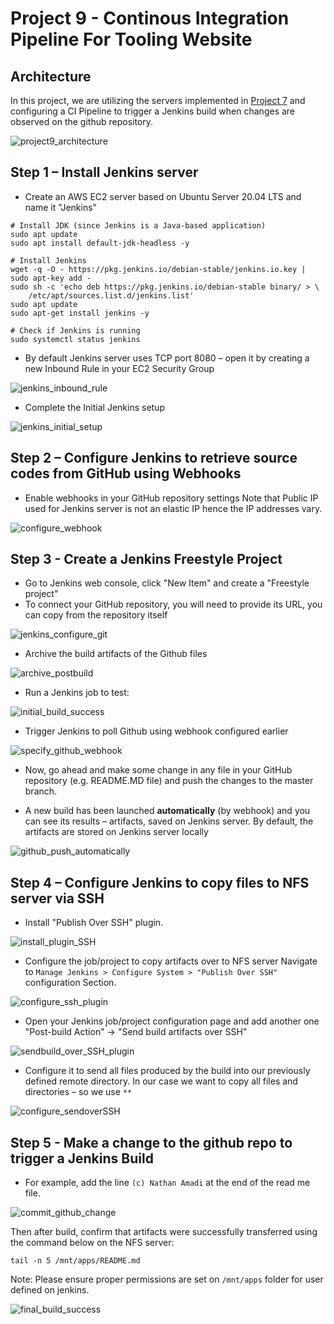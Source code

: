 # Project 9 - Continous Integration Pipeline For Tooling Website

## Architecture
In this project, we are utilizing the servers implemented in [Project 7](../Project-7/project7.md) and configuring a CI Pipeline 
to trigger a Jenkins build when changes are observed on the github repository.

![project9_architecture](Screenshots/project9_architecture.png)

## Step 1 – Install Jenkins server
- Create an AWS EC2 server based on Ubuntu Server 20.04 LTS and name it "Jenkins"
``` shell
# Install JDK (since Jenkins is a Java-based application)
sudo apt update
sudo apt install default-jdk-headless -y

# Install Jenkins
wget -q -O - https://pkg.jenkins.io/debian-stable/jenkins.io.key | sudo apt-key add -
sudo sh -c 'echo deb https://pkg.jenkins.io/debian-stable binary/ > \
    /etc/apt/sources.list.d/jenkins.list'
sudo apt update
sudo apt-get install jenkins -y

# Check if Jenkins is running
sudo systemctl status jenkins
```

- By default Jenkins server uses TCP port 8080 – open it by creating a new Inbound Rule in your EC2 Security Group

![jenkins_inbound_rule](Screenshots/jenkins_inbound_rule.png)

- Complete the Initial Jenkins setup

![jenkins_initial_setup](Screenshots/jenkins_initial_setup.png)

## Step 2 – Configure Jenkins to retrieve source codes from GitHub using Webhooks
- Enable webhooks in your GitHub repository settings 
Note that Public IP used for Jenkins server is not an elastic IP hence the IP addresses vary.

![configure_webhook](Screenshots/configure_webhook.png)

## Step 3 - Create a Jenkins Freestyle Project
- Go to Jenkins web console, click "New Item" and create a "Freestyle project"
- To connect your GitHub repository, you will need to provide its URL, you can copy from the repository itself

![jenkins_configure_git](Screenshots/jenkins_configure_git.png)

- Archive the build artifacts of the Github files

![archive_postbuild](Screenshots/archive_postbuild.png)

- Run a Jenkins job to test:

![initial_build_success](Screenshots/initial_build_success.png)

- Trigger Jenkins to poll Github using webhook configured earlier

![specify_github_webhook](Screenshots/specify_github_webhook.png)

- Now, go ahead and make some change in any file in your GitHub repository (e.g. README.MD file) 
and push the changes to the master branch.

- A new build has been launched **automatically** (by webhook) and you can see its results – artifacts, saved on Jenkins server.
By default, the artifacts are stored on Jenkins server locally

![github_push_automatically](Screenshots/github_push_automatically.png)

## Step 4 – Configure Jenkins to copy files to NFS server via SSH
- Install "Publish Over SSH" plugin.

![install_plugin_SSH](Screenshots/install_plugin_SSH.png)

- Configure the job/project to copy artifacts over to NFS server
Navigate to `Manage Jenkins > Configure System > "Publish Over SSH"` configuration Section.

![configure_ssh_plugin](Screenshots/configure_ssh_plugin.png)

- Open your Jenkins job/project configuration page and add another one "Post-build Action" -> "Send build artifacts over SSH"

![sendbuild_over_SSH_plugin](Screenshots/sendbuild_over_SSH_plugin.png) 

- Configure it to send all files produced by the build into our previously defined remote directory. 
In our case we want to copy all files and directories – so we use `**`

![configure_sendoverSSH](Screenshots/configure_sendoverSSH.png)

## Step 5 - Make a change to the github repo to trigger a Jenkins Build
- For example, add the line `(c) Nathan Amadi` at the end of the read me file.

![commit_github_change](Screenshots/commit_github_change.png)

Then after build, confirm that artifacts were successfully transferred using the command below on the NFS server:

```
tail -n 5 /mnt/apps/README.md
``` 

Note: Please ensure proper permissions are set on `/mnt/apps` folder for user defined on jenkins.
 
![final_build_success](Screenshots/final_build_success.png)
